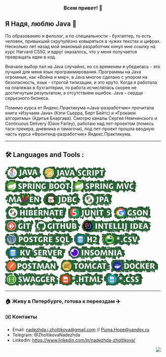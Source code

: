  ### <div id="header" align="center"> Всем привет! 👋 </div>

## Я Надя, люблю Java 💝
По образованию я филолог, а по специальности - бухгалтер, то есть человек, привыкший скрупулёзно ковыряться в чужих текстах и цифрах. Несколько лет назад мой знакомый разработчик кинул мне ссылку на курс Harvard CS50, и вдруг оказалось, что у меня получается превращать идеи в код.

Вначале выбор пал на Java случайно, но со временем я убедилась - это лучший для меня язык программирования. Программы на Java огромные, как «Война и мир», в Java многое сделано с упором на безопасность,  язык - строгой типизации, и это круто. Когда я работала на платежах в бухгалтерии, то работа исчислялась скорее не достигнутым результатом, а отсутствием ошибок. 
Java - сердце серьезного бизнеса.

Помимо курса от Яндекс.Практикума «Java-разработчик» прочитала книги «Изучаем Java» (Кэти Сьерра, Берт Бейтс) и «Грокаем алгоритмы» (Адитья Бхаргава). Смотрю каналы Сергея Немчинского и Continuous Delivery (Dave Farley), работаю над пет-проектом (помесь таск-трекера, дневника и тамагочи), под пет-проект прошла вводную часть курса «Фронтенд-разработчик» Яндекс.Практикума.

---
## 🛠 Languages and Tools :

<div>
  <img src="https://github.com/Salaia/icons/blob/main/green/Java.png?raw=true" title="Java" alt="Java" height="40"/>
 <img src="https://github.com/Salaia/icons/blob/main/green/JavaScript.png?raw=true" title="JavaScript" alt="java script" height="40"/>
        <img src="https://github.com/Salaia/icons/blob/main/green/SPRING%20boot.png?raw=true" title="Spring Boot" alt="Spring Boot" height="40"/>
      <img src="https://github.com/Salaia/icons/blob/main/green/SPRING%20MVC.png?raw=true" title="Spring MVC" alt="Spring MVC" height="40"/>
      <img src="https://github.com/Salaia/icons/blob/main/green/Maven.png?raw=true" title="Apache Maven" alt="Apache Maven" height="40"/>
 <img src="https://github.com/Salaia/icons/blob/main/green/JDBC.png?raw=true" title="JDBC" alt="JDBC" height="40"/>
  <img src="https://github.com/Salaia/icons/blob/main/green/JPA.png?raw=true" title="JPA" alt="JPA" height="40"/>
 <img src="https://github.com/Salaia/icons/blob/main/green/Hibernate.png?raw=true" title="Hibernate" alt="Hibernate" height="40"/> 
 <img src="https://github.com/Salaia/icons/blob/main/green/JUnit%205.png?raw=true" title="JUnit 5" alt="JUnit 5" height="40"/> 
 <img src="https://github.com/Salaia/icons/blob/main/green/Gson.png?raw=true" title="Gson" alt="Gson" height="40"/>
 <img src="https://github.com/Salaia/icons/blob/main/green/Git.png?raw=true" title="Git" alt="Git" height="40"/>
  <img src="https://github.com/Salaia/icons/blob/main/green/GitHub.png?raw=true" title="GitHub" alt="GitHub" height="40"/>
  <img src="https://github.com/Salaia/icons/blob/main/green/Intellij%20IDEA.png?raw=true" title="IDEA" alt="Intellij IDEA" height="40"/>
  <img src="https://github.com/Salaia/icons/blob/main/green/PostgreSQL.png?raw=true" alt="PostgreSQL" height="40"/>
 <img src="https://github.com/Salaia/icons/blob/main/green/H2.png?raw=true" title="H2" alt="H2" height="40"/>
 <img src="https://github.com/Salaia/icons/blob/main/green/CSV.png?raw=true" title="*.csv" alt="csv" height="40"/>
 <img src="https://github.com/Salaia/icons/blob/main/green/KVServer.png?raw=true" title="KVServer" alt="key value server" height="40"/>
 <img src="https://github.com/Salaia/icons/blob/main/green/Insomnia.png?raw=true" title="Insomnia" alt="Git" height="40"/>
  <img src="https://github.com/Salaia/icons/blob/main/green/Postman.png?raw=true" title="Postman" alt="Git" height="40"/>
  <img src="https://github.com/Salaia/icons/blob/main/green/Tomcat.png?raw=true" title="Tomcat" alt="Tomcat" height="40"/>
  <img src="https://github.com/Salaia/icons/blob/main/green/Docker.png?raw=true" title="Docker" alt="Docker" height="40"/>
 <img src="https://github.com/Salaia/icons/blob/main/green/Swagger.png?raw=true" title="Swagger" alt="Swagger" height="40"/>
   <img src="https://github.com/Salaia/icons/blob/main/green/HTML.png?raw=true" title="HTML" alt="html" height="40"/>
   <img src="https://github.com/Salaia/icons/blob/main/green/CSS.png?raw=true" title="CSS" alt="css" height="40"/>
   
</div>


---
### 🏠 Живу в Петербурге, готова к переездам ✈️
### ✉️ Контакты 

* Email: nadezhda.j.zholtikova@gmail.com   //  Puma.Hope@yandex.ru
* Telegram: @ZholtikovaNadezhda
* LinkedIn: https://www.linkedin.com/in/nadezhda-zholtikova/

<div id="header" align="right">
  <img src="https://media.giphy.com/media/3oKIPnAiaMCws8nOsE/giphy.gif" width="100"/>
</div>
<!---
Salaia/Salaia is a ✨ special ✨ repository because its `README.md` (this file) appears on your GitHub profile.
You can click the Preview link to take a look at your changes.

- 👋 Meow, my name's Hope. Or Puma. Maybe Nadia 👩‍💻. Really, Zholtikova Nadezhda Jurievna is a bit hard to pronounce :roll_eyes: 
- 👀 I’m interested in cats, some video games like "The Elder Scrolls" or "Deep Rock Galactic", and I love magic and fantasy worlds.
- 🌱 I’m currently learning Java on Yandex Practicum.
- 💞️ I’m looking to collaborate on any Java projects if you think I'm not too green for your team :D
- 📫 How to reach me puma.hope@yandex.ru
--->
